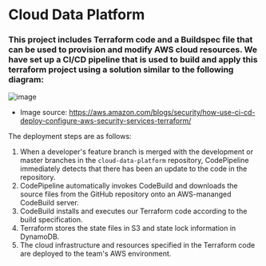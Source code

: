 # Cloud Data Platform

### This project includes Terraform code and a Buildspec file that can be used to provision and modify AWS cloud resources. We have set up a CI/CD pipeline that is used to build and apply this terraform project using a solution similar to the following diagram:

![image](https://user-images.githubusercontent.com/66182966/123552884-f77be180-d73d-11eb-989d-f91cfa80059f.png)
- Image source: https://aws.amazon.com/blogs/security/how-use-ci-cd-deploy-configure-aws-security-services-terraform/

The deployment steps are as follows:

1. When a developer's feature branch is merged with the development or master branches in the `cloud-data-platform` repository, CodePipeline immediately detects that there has been an update to the code in the repository.
2. CodePipeline automatically invokes CodeBuild and downloads the source files from the GitHub repository onto an AWS-mananged CodeBuild server.
3. CodeBuild installs and executes our Terraform code according to the build specification.
4. Terraform stores the state files in S3 and state lock information in DynamoDB.
5. The cloud infrastructure and resources specified in the Terraform code are deployed to the team's AWS environment.